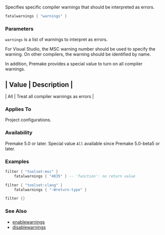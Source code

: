 Specifies specific compiler warnings that should be interpreted as errors.

```lua
fatalwarnings { "warnings" }
```

### Parameters ###

`warnings` is a list of warnings to interpret as errors.

For Visual Studio, the MSC warning number should be used to specify the warning. On other compilers, the warning should be identified by name.

In addition, Premake provides a special value to turn on all compiler warnings.

| Value   | Description                   |
-------------------------------------------
| All | Treat all compiler warnings as errors |

### Applies To ###

Project configurations.

### Availability ###

Premake 5.0 or later. Special value `All` available since Premake 5.0-beta5 or later.

### Examples ###

```lua
filter { "toolset:msc" }
	fatalwarnings { "4035" } -- 'function': no return value

filter { "toolset:clang" }
	fatalwarnings { "-Wreturn-type" }

filter {}
```

### See Also ###

* [enablewarnings](enablewarnings.md)
* [disablewarnings](disablewarnings.md)
